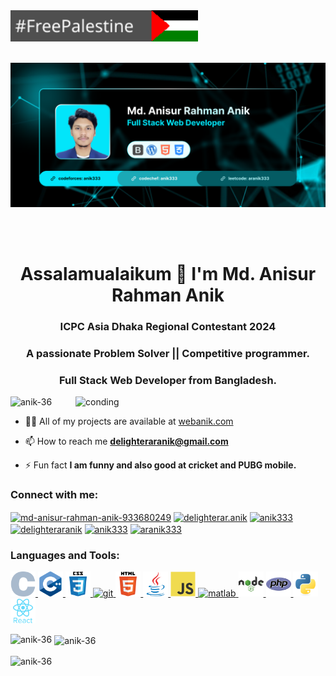 <img src="https://raw.githubusercontent.com/OneDroid/.github/refs/heads/main/images/badge/save-palestine.svg" alt="SavePalestine" width="300"/>
<br/>          
<br/>            
   
![logo](https://github.com/Anik-36/Anik-36/blob/main/Anisur%20Rahman%20Anik%20v2.png)   
   
<br/>   
<br/> 
<h1 align="center">Assalamualaikum 👋 I'm Md. Anisur Rahman Anik </h1> 
<h3 align="center">ICPC Asia Dhaka Regional Contestant 2024</h3> 
<h3 align="center">A passionate <b>Problem Solver</b> || Competitive programmer. </h3>
<h3 align="center">Full Stack Web Developer from Bangladesh.</h3>
<img align="right" alt="conding" width="400" src="https://user-images.githubusercontent.com/55389276/140866485-8fb1c876-9a8f-4d6a-98dc-08c4981eaf70.gif">


<p align="left"> <img src="https://komarev.com/ghpvc/?username=anik-36&label=Profile%20views&color=0e75b6&style=flat" alt="anik-36" /> </p>

- 👨‍💻 All of my projects are available at [webanik.com](webanik.com)

- 📫 How to reach me **delighteraranik@gmail.com**

- ⚡ Fun fact **I am funny and also good at cricket and PUBG mobile.**

<h3 align="left">Connect with me:</h3>
<p align="left">
<a href="https://linkedin.com/in/md-anisur-rahman-anik-933680249" target="blank"><img align="center" src="https://raw.githubusercontent.com/rahuldkjain/github-profile-readme-generator/master/src/images/icons/Social/linked-in-alt.svg" alt="md-anisur-rahman-anik-933680249" height="30" width="40" /></a>
<a href="https://fb.com/delighterar.anik" target="blank"><img align="center" src="https://raw.githubusercontent.com/rahuldkjain/github-profile-readme-generator/master/src/images/icons/Social/facebook.svg" alt="delighterar.anik" height="30" width="40" /></a>
<a href="https://www.codechef.com/users/anik333" target="blank"><img align="center" src="https://cdn.jsdelivr.net/npm/simple-icons@3.1.0/icons/codechef.svg" alt="anik333" height="30" width="40" /></a>
<a href="https://www.hackerrank.com/delighteraranik" target="blank"><img align="center" src="https://raw.githubusercontent.com/rahuldkjain/github-profile-readme-generator/master/src/images/icons/Social/hackerrank.svg" alt="delighteraranik" height="30" width="40" /></a>
<a href="https://codeforces.com/profile/anik333" target="blank"><img align="center" src="https://raw.githubusercontent.com/rahuldkjain/github-profile-readme-generator/master/src/images/icons/Social/codeforces.svg" alt="anik333" height="30" width="40" /></a>
<a href="https://www.leetcode.com/aranik333" target="blank"><img align="center" src="https://raw.githubusercontent.com/rahuldkjain/github-profile-readme-generator/master/src/images/icons/Social/leet-code.svg" alt="aranik333" height="30" width="40" /></a>
</p>

<h3 align="left">Languages and Tools:</h3>
<p align="left"> <a href="https://www.cprogramming.com/" target="_blank" rel="noreferrer"> <img src="https://raw.githubusercontent.com/devicons/devicon/master/icons/c/c-original.svg" alt="c" width="40" height="40"/> </a> <a href="https://www.w3schools.com/cpp/" target="_blank" rel="noreferrer"> <img src="https://raw.githubusercontent.com/devicons/devicon/master/icons/cplusplus/cplusplus-original.svg" alt="cplusplus" width="40" height="40"/> </a> <a href="https://www.w3schools.com/css/" target="_blank" rel="noreferrer"> <img src="https://raw.githubusercontent.com/devicons/devicon/master/icons/css3/css3-original-wordmark.svg" alt="css3" width="40" height="40"/> </a> <a href="https://git-scm.com/" target="_blank" rel="noreferrer"> <img src="https://www.vectorlogo.zone/logos/git-scm/git-scm-icon.svg" alt="git" width="40" height="40"/> </a> <a href="https://www.w3.org/html/" target="_blank" rel="noreferrer"> <img src="https://raw.githubusercontent.com/devicons/devicon/master/icons/html5/html5-original-wordmark.svg" alt="html5" width="40" height="40"/> </a> <a href="https://www.java.com" target="_blank" rel="noreferrer"> <img src="https://raw.githubusercontent.com/devicons/devicon/master/icons/java/java-original.svg" alt="java" width="40" height="40"/> </a> <a href="https://developer.mozilla.org/en-US/docs/Web/JavaScript" target="_blank" rel="noreferrer"> <img src="https://raw.githubusercontent.com/devicons/devicon/master/icons/javascript/javascript-original.svg" alt="javascript" width="40" height="40"/> </a> <a href="https://www.mathworks.com/" target="_blank" rel="noreferrer"> <img src="https://upload.wikimedia.org/wikipedia/commons/2/21/Matlab_Logo.png" alt="matlab" width="40" height="40"/> </a> <a href="https://nodejs.org" target="_blank" rel="noreferrer"> <img src="https://raw.githubusercontent.com/devicons/devicon/master/icons/nodejs/nodejs-original-wordmark.svg" alt="nodejs" width="40" height="40"/> </a> <a href="https://www.php.net" target="_blank" rel="noreferrer"> <img src="https://raw.githubusercontent.com/devicons/devicon/master/icons/php/php-original.svg" alt="php" width="40" height="40"/> </a> <a href="https://www.python.org" target="_blank" rel="noreferrer"> <img src="https://raw.githubusercontent.com/devicons/devicon/master/icons/python/python-original.svg" alt="python" width="40" height="40"/> </a> <a href="https://reactjs.org/" target="_blank" rel="noreferrer"> <img src="https://raw.githubusercontent.com/devicons/devicon/master/icons/react/react-original-wordmark.svg" alt="react" width="40" height="40"/> </a> </p>

<p><img align="left" src="https://github-readme-stats.vercel.app/api/top-langs?username=anik-36&show_icons=true&locale=en&layout=compact" alt="anik-36" /></p>

<p>&nbsp;<img align="center" src="https://github-readme-stats.vercel.app/api?username=anik-36&show_icons=true&locale=en" alt="anik-36" /></p>

<p><img align="center" src="https://github-readme-streak-stats.herokuapp.com/?user=anik-36&" alt="anik-36" /></p>


